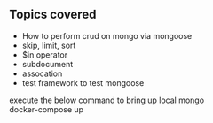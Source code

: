 ## Topics covered

- How to perform crud on mongo via mongoose
- skip, limit, sort
- $in operator
- subdocument
- assocation
- test framework to test mongoose

execute the below command to bring up local mongo  
docker-compose up
